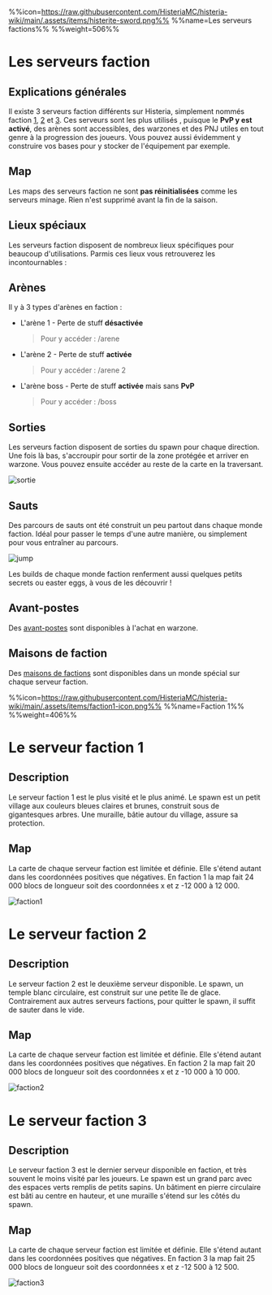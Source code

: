 %%icon=https://raw.githubusercontent.com/HisteriaMC/histeria-wiki/main/.assets/items/histerite-sword.png%%
%%name=Les serveurs factions%%
%%weight=506%%

# Les serveurs faction

## Explications générales
Il existe 3 serveurs faction différents sur Histeria, simplement nommés faction [1](https://histeria.fr/wiki/mondes/faction1), [2](https://histeria.fr/wiki/mondes/faction2) et [3](https://histeria.fr/wiki/mondes/faction3). Ces serveurs sont les plus utilisés , puisque le __PvP y est activé__, des arènes sont accessibles, des warzones et des PNJ utiles en tout genre à la progression des joueurs. Vous pouvez aussi évidemment y construire vos bases pour y stocker de l'équipement par exemple.

## Map
Les maps des serveurs faction ne sont __pas réinitialisées__ comme les serveurs minage. Rien n'est supprimé avant la fin de la saison.


## Lieux spéciaux
Les serveurs faction disposent de nombreux lieux spécifiques pour beaucoup d'utilisations. Parmis ces lieux vous retrouverez les incontournables :

## Arènes
Il y à 3 types d'arènes en faction :
+ L'arène 1 - Perte de stuff __désactivée__

    > Pour y accéder : /arene
+ L'arène 2 - Perte de stuff __activée__

    >Pour y accéder : /arene 2

+ L'arène boss - Perte de stuff __activée__ mais sans __PvP__

    >Pour y accéder : /boss
## Sorties
Les serveurs faction disposent de sorties du spawn pour chaque direction. Une fois là bas, s'accroupir pour sortir de la zone protégée et arriver en warzone. Vous pouvez ensuite accéder au reste de la carte en la traversant.

![sortie](https://raw.githubusercontent.com/HisteriaMC/histeria-wiki/main/.assets/pictures/sortiesv6-5.png)

## Sauts
Des parcours de sauts ont été construit un peu partout dans chaque monde faction. Idéal pour passer le temps d'une autre manière, ou simplement pour vous entraîner au parcours.

![jump](https://raw.githubusercontent.com/HisteriaMC/histeria-wiki/main/.assets/pictures/jumpv6-5.png)

Les builds de chaque monde faction renferment aussi quelques petits secrets ou easter eggs, à vous de les découvrir !

## Avant-postes

Des [avant-postes](https://histeria.fr/wiki/mondes/ap) sont disponibles à l'achat en warzone.

## Maisons de faction

Des [maisons de factions](https://histeria.fr/wiki/mondes/mdf) sont disponibles dans un monde spécial sur chaque serveur faction.

%%icon=https://raw.githubusercontent.com/HisteriaMC/histeria-wiki/main/.assets/items/faction1-icon.png%%
%%name=Faction 1%%
%%weight=406%%


# Le serveur faction 1

## Description
Le serveur faction 1 est le plus visité et le plus animé. Le spawn est un petit village aux couleurs bleues claires et brunes, construit sous de gigantesques arbres. Une muraille, bâtie autour du village, assure sa protection.

## Map
La carte de chaque serveur faction est limitée et définie. Elle s'étend autant dans les coordonnées positives que négatives.
En faction 1 la map fait 24 000 blocs de longueur soit des coordonnées x et z -12 000 à 12 000.

![faction1](https://raw.githubusercontent.com/HisteriaMC/histeria-wiki/main/.assets/pictures/faction1v6-5.png)


# Le serveur faction 2

## Description 
Le serveur faction 2 est le deuxième serveur disponible. Le spawn, un temple blanc circulaire, est construit sur une petite île de glace. Contrairement aux autres serveurs factions, pour quitter le spawn, il suffit de sauter dans le vide.

## Map
La carte de chaque serveur faction est limitée et définie. Elle s'étend autant dans les coordonnées positives que négatives.
En faction 2 la map fait 20 000 blocs de longueur soit des coordonnées x et z -10 000 à 10 000.

![faction2](https://raw.githubusercontent.com/HisteriaMC/histeria-wiki/main/.assets/pictures/faction2v6-5.png)


# Le serveur faction 3

## Description 
Le serveur faction 3 est le dernier serveur disponible en faction, et très souvent le moins visité par les joueurs. Le spawn est un grand parc avec des espaces verts remplis de petits sapins. Un bâtiment en pierre circulaire est bâti au centre en hauteur, et une muraille s'étend sur les côtés du spawn.

## Map
La carte de chaque serveur faction est limitée et définie. Elle s'étend autant dans les coordonnées positives que négatives.
En faction 3 la map fait 25 000 blocs de longueur soit des coordonnées x et z -12 500 à 12 500.

![faction3](https://raw.githubusercontent.com/HisteriaMC/histeria-wiki/main/.assets/pictures/faction3v6-5.png)
